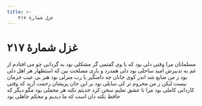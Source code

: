 ```yaml
---
title: >-
    غزل شمارهٔ ۲۱۷
---
```

# غزل شمارهٔ ۲۱۷

مسلمانان مرا وقتی دلی بود
که با وی گفتمی گر مشکلی بود
به گردابی چو می افتادم از غم
به تدبیرش امید ساحلی بود
دلی همدرد و یاری مصلحت بین
که استظهار هر اهل دلی بود
ز من ضایع شد اندر کوی جانان
چه دامنگیر یا رب منزلی بود
هنر بی عیب حرمان نیست لیکن
ز من محروم تر کی سایلی بود
بر این جان پریشان رحمت آرید
که وقتی کاردانی کاملی بود
مرا تا عشق تعلیم سخن کرد
حدیثم نکته هر محفلی بود
مگو دیگر که حافظ نکته دان است
که ما دیدیم و محکم جاهلی بود
